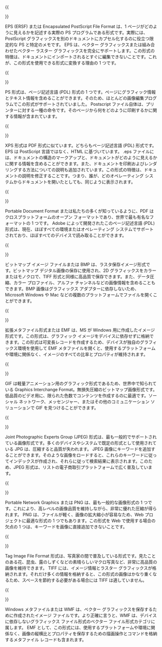 ﻿---
translation: true
deploy: false
---


{{<section EPS>}}

EPS (ERSF) または Encapsulated PostScript File Format は、1 ページがどのように見えるかを記述する実際の PS プログラムである形式です。実際には、PostScript グラフィックスを別のドキュメントにカプセル化するのに役立つ限定的な PS と特定のメモです。 EPS は、ベクター グラフィックスまたは組み合わせたベクター ラスター グラフィックスを完全にサポートします。この形式の特徴は、ドキュメントにインポートされるとすぐに編集できないことです。これが、この形式を使用できる形式に変換する理由の 1 つです。

{{<section PS>}}

PS 形式は、ページ記述言語 (PDL) 形式の 1 つです。ページにグラフィック情報とテキスト情報を含めることができます。そのため、ほとんどの画像編集プログラムでこの形式がサポートされていました。 Postscript ファイル自体は、プリンターに対する一種の命令です。そのページから何をどのように印刷するかに関する情報が含まれています。

{{<section XPS>}}

XPS 形式は PDF 形式に似ています。どちらもページ記述言語 (PDL) 形式です。 EPS は PostScript 言語ではなく、HTML に基づいています。 .eps ファイルには、ドキュメントの構造のマークアップと、ドキュメントがどのように見えるかに関する情報を含めることができます。また、ドキュメントを印刷およびレンダリングする方法についての説明も追加されています。この形式の特徴は、ドキュメントの説明を修正することです。つまり、誰が、どのオペレーティング システムからドキュメントを開いたとしても、同じように表示されます。

{{<section PDF>}}

Portable Document Format または私たちの多くが知っているように、PDF はクロスプラットフォームのオープン フォーマットであり、世界で最も有名なフォーマットの 1 つです。 Adobe によって開発されたこのページ記述言語 (PDL) 形式は、現在、ほぼすべての環境またはオペレーティング システムでサポートされており、ほぼすべてのデバイスで読み取ることができます。

{{<section BMP>}}

ビットマップ イメージ ファイルまたは BMP は、ラスタ保存イメージ形式です。ビットマップ デジタル画像の保存に使用され、2D グラフィックスをカラーまたはモノクロで、TIFF 形式と同様に高品質で保存できます。また、データ圧縮、カラー プロファイル、アルファ チャンネルなどの画像情報を含めることもできます。BMP 画像はグラフィックス アダプターに依存しないため、Microsoft Windows や Mac などの複数のプラットフォームでファイルを開くことができます。

{{<section EMF>}}

拡張メタファイル形式または EMF は、MS が Windows 用に作成したイメージ形式です。この形式は、グラフィック イメージをデバイスに依存せずに格納できます。この形式は可変長レコードを作成するため、デバイスが独自のグラフィックス環境を使用して EMF メタファイルを開くと、使用するプラットフォームや環境に関係なく、イメージのすべての比率とプロパティが維持されます。

{{<section GIF>}}

GIF は軽量アニメーション用のグラフィック形式であるため、世界中で知られている Graphics Interchange Format。無損失圧縮のビットマップ画像形式です。低品質のビデオ用に、限られた色数でコンテンツを作成するのに最適です。ソーシャル ネットワーク、メッセンジャー、またはその他のコミュニケーション ソリューションで GIF を見つけることができます。

{{<section JPEG>}}

Joint Photographic Experts Group (JPEG) 形式は、最も一般的でサポートされている画像形式です。多くのデバイスやシステムで既定の形式として使用されている JPG は、圧縮すると品質が失われます。 JPEG 画像にキーワードを追加することができます。そのような画像をロードすると、これらのキーワードに従ってインデックスが作成され、それらに従って検索結果に表示されます。このため、JPEG 形式は、リストの電子商取引プラットフォームで広く普及しています。

{{<section PNG>}}

Portable Network Graphics または PNG は、最も一般的な画像形式の 1 つです。これにより、高レベルの画像品質を維持しながら、非常に優れた圧縮が得られます。 PNG は、ファイルが軽く、画像の拡大縮小が容易なため、Web プロジェクトに最適な形式の 1 つでもあります。この形式を Web で使用する場合の欠点の 1 つは、キーワードを画像に直接追加できないことです。

{{<section TIFF>}}

Tag Image File Format 形式は、写真家の間で普及している形式です。見たことのある花、昆虫、露のしずくなどの素晴らしいマクロ写真など、非常に高品質の画像を維持できます。 TIFF には、イメージ情報とラスター グラフィックスが格納されます。それだけ多くの情報を格納すると、この形式の画像はかなり重くなるため、スペースを節約する必要がある場合には TIFF は適していません。

{{<section WMF>}}

Windows メタファイルまたは WMF は、ベクター グラフィックスを保存するために作成されたイメージ ファイルです。より正確に言うと、WMF は、デバイスに依存しないグラフィックス ファイル形式のベクター ファイル形式カテゴリに属します。 EMF として、この形式には、使用するプラットフォームや環境に関係なく、画像の縦横比とプロパティを保存するための描画操作とコマンドを格納するメタファイル レコードも含まれます。